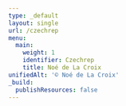 ```yaml
---
type: _default
layout: single
url: /czechrep
menu:
  main:
    weight: 1
    identifier: Czechrep
    title: Noé de La Croix
unifiedAlt: '© Noé de La Croix'
_build:
  publishResources: false
---
```

